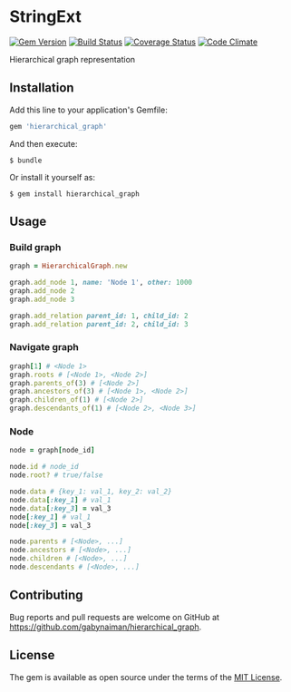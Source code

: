 # StringExt

[![Gem Version](https://badge.fury.io/rb/hierarchical_graph.svg)](https://rubygems.org/gems/hierarchical_graph)
[![Build Status](https://travis-ci.org/gabynaiman/hierarchical_graph.svg?branch=master)](https://travis-ci.org/gabynaiman/hierarchical_graph)
[![Coverage Status](https://coveralls.io/repos/github/gabynaiman/hierarchical_graph/badge.svg?branch=master)](https://coveralls.io/github/gabynaiman/hierarchical_graph?branch=master)
[![Code Climate](https://codeclimate.com/github/gabynaiman/hierarchical_graph.svg)](https://codeclimate.com/github/gabynaiman/hierarchical_graph)

Hierarchical graph representation

## Installation

Add this line to your application's Gemfile:

```ruby
gem 'hierarchical_graph'
```

And then execute:

    $ bundle

Or install it yourself as:

    $ gem install hierarchical_graph

## Usage

### Build graph
```ruby
graph = HierarchicalGraph.new

graph.add_node 1, name: 'Node 1', other: 1000
graph.add_node 2
graph.add_node 3

graph.add_relation parent_id: 1, child_id: 2
graph.add_relation parent_id: 2, child_id: 3
```

### Navigate graph
```ruby
graph[1] # <Node 1>
graph.roots # [<Node 1>, <Node 2>]
graph.parents_of(3) # [<Node 2>]
graph.ancestors_of(3) # [<Node 1>, <Node 2>]
graph.children_of(1) # [<Node 2>]
graph.descendants_of(1) # [<Node 2>, <Node 3>]
```

### Node
```ruby
node = graph[node_id]

node.id # node_id
node.root? # true/false

node.data # {key_1: val_1, key_2: val_2}
node.data[:key_1] # val_1
node.data[:key_3] = val_3
node[:key_1] # val_1
node[:key_3] = val_3

node.parents # [<Node>, ...]
node.ancestors # [<Node>, ...]
node.children # [<Node>, ...]
node.descendants # [<Node>, ...]
```

## Contributing

Bug reports and pull requests are welcome on GitHub at https://github.com/gabynaiman/hierarchical_graph.

## License

The gem is available as open source under the terms of the [MIT License](http://opensource.org/licenses/MIT).
